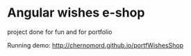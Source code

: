 # Angular wishes e-shop
project done for fun and for portfolio

Running demo: http://chernomord.github.io/portfWishesShop